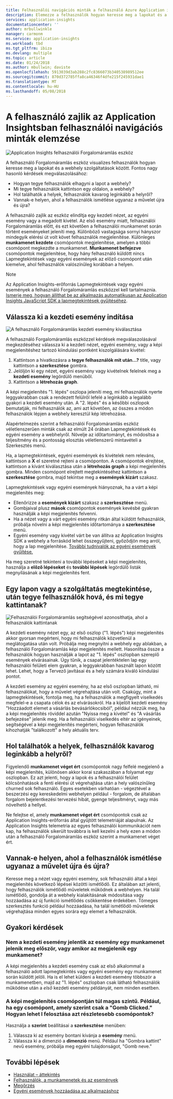 ```yaml
---
title: Felhasználói navigációs minták a felhasználó Azure Application insightsban zajló kommunikációról elemzése |} Microsoft docs
description: Elemezze a felhasználók hogyan keresse meg a lapokat és a szolgáltatások webalkalmazás között.
services: application-insights
documentationcenter: ''
author: mrbullwinkle
manager: carmonm
ms.service: application-insights
ms.workload: tbd
ms.tgt_pltfrm: ibiza
ms.devlang: multiple
ms.topic: article
ms.date: 01/24/2018
ms.author: mbullwin; daviste
ms.openlocfilehash: 5913039d3ab288c2fc8366073b340538989512ee
ms.sourcegitcommit: 870d372785ffa8ca46346f4dfe215f245931dae1
ms.translationtype: MT
ms.contentlocale: hu-HU
ms.lasthandoff: 05/08/2018
---
```

# <a name="analyze-user-navigation-patterns-with-user-flows-in-application-insights"></a>A felhasználó zajlik az Application Insightsban felhasználói navigációs minták elemzése

![Application Insights felhasználói Forgalomáramlás eszköz](./media/app-insights-usage-flows/00001-flows.png)

A felhasználó Forgalomáramlás eszköz visualizes felhasználók hogyan keresse meg a lapokat és a webhely szolgáltatások között. Fontos nagy hasonló kérdések megválaszolásához:

* Hogyan tegye felhasználók elhagyni a lapot a webhely?
* Mi tegye felhasználók kattintson egy oldalon, a webhely?
* Hol találhatók a helyek, felhasználók kavarog leginkább a helyről?
* Vannak-e helyen, ahol a felhasználók ismétlése ugyanaz a művelet újra és újra?

A felhasználó zajlik az eszköz elindítja egy kezdeti nézet, az egyéni esemény vagy a megadott kivétel. Az első esemény miatt, felhasználói Forgalomáramlás előtt, és ezt követően a felhasználói munkamenet során történt eseményeket jeleníti meg. Különböző vastagsága sornyi hányszor mindegyik elérési út volt követ felhasználók megjelenítése. Különleges **munkamenet kezdete** csomópontok megjelenítése, amelyen a többi csomópont megkezdte a munkamenet. **Munkamenet befejezve** csomópontok megjelenítése, hogy hány felhasználó küldött nincs Lapmegtekintések vagy egyéni események az előző csomópont után kiemelve, ahol felhasználók valószínűleg korábban a helyen.

> [!NOTE]
> Az Application Insights-erőforrás Lapmegtekintések vagy egyéni események a felhasználó Forgalomáramlás eszközzel kell tartalmaznia. [Ismerje meg, hogyan állíthat be az alkalmazás automatikusan az Application Insights JavaScript SDK a lapmegtekintések gyűjtéséhez](app-insights-javascript.md).
>
>

## <a name="start-by-choosing-an-initial-event"></a>Válassza ki a kezdeti esemény indítása

![A felhasználó Forgalomáramlás kezdeti esemény kiválasztása](./media/app-insights-usage-flows/00002-flows-initial-event.png)

A felhasználó Forgalomáramlás eszközzel kérdések megválaszolásával megkezdéséhez válassza ki a kezdeti nézet, egyéni esemény, vagy a képi megjelenítéshez tartozó kiindulási pontként kiszolgálására kivétel:

1. Kattintson a hivatkozásra a **tegye felhasználók mit után...?**  title, vagy kattintson a **szerkesztése** gombra.
2. Jelöljön ki egy nézet, egyéni esemény vagy kivételnek felelnek meg a **kezdeti esemény** legördülő menüből.
3. Kattintson a **létrehozás graph**.

A képi megjelenítés "1. lépés" oszlopa jeleníti meg, mi felhasználók nyerte leggyakrabban csak a rendezett felülről lefelé a leginkább a legalább gyakori a kezdeti esemény után. A "2. lépés" és a későbbi oszlopok bemutatják, mi felhasználók az, ami azt követően, az összes a módon felhasználók lépjen a webhely keresztül kép létrehozása.

Alapértelmezés szerint a felhasználói Forgalomáramlás eszköz véletlenszerűen minták csak az elmúlt 24 órában Lapmegtekintések és egyéni esemény a webhelyről. Növelje az időtartományt, és módosítsa a teljesítmény és a pontosság elosztás véletlenszerű mintavételi a Szerkesztés menü.

Ha, a lapmegtekintések, egyéni események és kivételek nem releváns, kattintson a **X** el szeretné rejteni a csomóponton. A csomópontok elrejtése, kattintson a kívánt kiválasztása után a **létrehozás graph** a képi megjelenítés gombra. Minden csomópont elrejtett megtekintéséhez kattintson a **szerkesztése** gombra, majd tekintse meg a **események kizárt** szakasz.

Lapmegtekintések vagy egyéni események hiányoznak, ha a várt a képi megjelenítés meg:

* Ellenőrizze a **események kizárt** szakasz a **szerkesztése** menü.
* Gombjaival plusz **mások** csomópontok események kevésbé gyakran használják a képi megjelenítés felvenni.
* Ha a nézet vagy a várt egyéni esemény ritkán által küldött felhasználók, próbálja növelni a képi megjelenítés időtartománya a **szerkesztése** menü.
* Egyéni esemény vagy kivétel várt be van állítva az Application Insights SDK a webhely a forráskód lehet összegyűjteni, győződjön meg arról, hogy a lap megjelenítése. [További tudnivalók az egyéni események gyűjtése.](app-insights-api-custom-events-metrics.md)

Ha meg szeretné tekinteni a további lépéseket a képi megjelenítés, használja a **előző lépéseket** és **további lépések** legördülő listák megnyílásának a képi megjelenítés fent.

## <a name="after-visiting-a-page-or-feature-where-do-users-go-and-what-do-they-click"></a>Egy lapon vagy a szolgáltatás megtekintése, után tegye felhasználók hová, és mi tegye kattintanak?

![Felhasználói Forgalomáramlás segítségével azonosíthatja, ahol a felhasználók kattintanak](./media/app-insights-usage-flows/00003-flows-one-step.png)

A kezdeti esemény nézet egy, az első oszlop ("1. lépés") képi megjelenítés akkor gyorsan megérteni, hogy mi felhasználók közvetlenül a meglátogatása után volt. Próbálja meg megnyitni a webhely egy ablakban, a felhasználó Forgalomáramlás képi megjelenítés mellett. Hasonlítsa össze a felhasználók hogyan használják a lapot az "1. lépés" oszlopban szereplő események elvárásainak. Úgy tűnik, a csapat jelentéktelen lap egy felhasználói felületi elem gyakran, a leggyakrabban használt lapon között lehet. Lehet, hogy a Tervező javításai és a hely számára kiváló kiindulási pontot.

A kezdeti esemény az egyéni esemény, ha az első oszlopban látható, mi felhasználókat, hogy a művelet végrehajtása után volt. Csakúgy, mint a lapmegtekintések, fontolja meg, ha a felhasználók a megfigyelt viselkedés megfelel-e a csapata célok és az elvárásokról. Ha a kijelölt kezdeti esemény "Hozzáadott elemet a vásárlás bevásárlókocsiból", például nézzük meg, ha a képi megjelenítés röviddel azután "Nyissa meg a kivétel" és "A vásárlás befejezése" jelenik meg. Ha a felhasználói viselkedés eltér az igényeinek, segítségével a képi megjelenítés megérteni, hogyan felhasználók kihozhatják "találkozott" a hely aktuális terv.

## <a name="where-are-the-places-that-users-churn-most-from-your-site"></a>Hol találhatók a helyek, felhasználók kavarog leginkább a helyről?

Figyelendő **munkamenet véget ért** csomópontok nagy felfelé megjelenő a képi megjelenítés, különösen akkor korai szakaszában a folyamat egy oszlopban. Ez azt jelenti, hogy a lapok és a felhasználói felület kölcsönhatások a fenti elérési út végrehajtása után a hely valószínűleg churned sok felhasználó. Egyes esetekben várhatóan - végeztével a beszerzési egy kereskedelmi webhelyen például - forgalom, de általában forgalom bejelentkezési tervezési hibát, gyenge teljesítményt, vagy más növelhető a hellyel.

Ne felejtse el, amely **munkamenet véget ért** csomópontok csak az Application Insights-erőforrás által gyűjtött telemetriáját alapulnak. Az Application Insights telemetria az egyes felhasználói kommunikációt nem kap, ha felhasználók sikerült továbbra is kell kezelni a hely ezen a módon után a felhasználó Forgalomáramlás eszköz szerint a munkamenet véget ért.

## <a name="are-there-places-where-users-repeat-the-same-action-over-and-over"></a>Vannak-e helyen, ahol a felhasználók ismétlése ugyanaz a művelet újra és újra?

Keresse meg a nézet vagy egyéni esemény, sok felhasználó által a képi megjelenítés következő lépései közötti ismétlődő. Ez általában azt jelenti, hogy felhasználók ismétlődő műveletek működnek a webhelyen. Ha talál ismétlődő, gondolja át a webhely kialakításának módosítása vagy hozzáadása az új funkció ismétlődés csökkentése érdekében. Tömeges szerkesztés funkció például hozzáadása, ha talál ismétlődő műveletek végrehajtása minden egyes sorára egy elemet a felhasználók.

## <a name="common-questions"></a>Gyakori kérdések

### <a name="does-the-initial-event-represent-the-first-time-the-event-appears-in-a-session-or-any-time-it-appears-in-a-session"></a>Nem a kezdeti esemény jelentik az esemény egy munkamenet jelenik meg először, vagy amikor az megjelenik egy munkamenet?

A képi megjelenítés a kezdeti esemény csak az első alkalommal a felhasználó adott lapmegtekintés vagy egyéni esemény egy munkamenet során küldött jelöli. Ha is el lehet küldeni a kezdeti esemény többször a munkamenetben, majd az "1. lépés" oszlopban csak látható felhasználók működése után a *első* kezdeti esemény példányát, nem minden esetben.

### <a name="some-of-the-nodes-in-my-visualization-are-too-high-level-for-example-a-node-that-just-says-button-clicked-how-can-i-break-it-down-into-more-detailed-nodes"></a>A képi megjelenítés csomópontján túl magas szintű. Például, ha egy csomópont, amely szerint csak a "Gomb Clicked." Hogyan lehet I felosztása azt részletesebb csomópontok?

Használja a **szerint** beállításai a **szerkesztése** menüben:

1. Válassza ki az esemény bontani kívánja a **esemény** menü.
2. Válassza ki a dimenzió a **dimenzió** menü. Például ha "Gombra kattint" nevű esemény, próbálja meg egyéni tulajdonságot, "Gomb neve."

## <a name="next-steps"></a>További lépések

* [Használat – áttekintés](app-insights-usage-overview.md)
* [Felhasználók, a munkamenetek és az események](app-insights-usage-segmentation.md)
* [Megőrzés](app-insights-usage-retention.md)
* [Egyéni események hozzáadása az alkalmazáshoz](app-insights-api-custom-events-metrics.md)